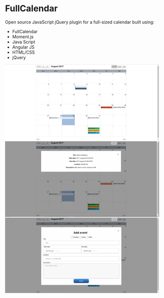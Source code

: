 # FullCalendar
Open source JavaScript jQuery plugin for a full-sized calendar built using: 

<ul>
    <li> FullCalendar</li>
    <li> Moment.js </li>
    <li> Java Script </li>
    <li> Angular JS </li>
    <li> HTML/CSS </li>
    <li> jQuery </li>    
</ul>

![Alt text](/images/image1.png "Overview")
![Alt text](/images/image2.png "Event details when clicking on event.")
![Alt text](/images/image3.png "Add event when clicking on day")
